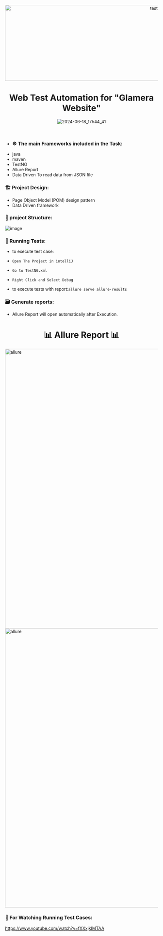 <div align="center">
 <img  src="https://user-images.githubusercontent.com/68038931/147390936-c6228337-9787-4aab-b5d6-826bc8e4e4a3.gif" alt="test-light" width="1000" height="250" />
 </div>

 <div align="center">
      <h1>   Web Test Automation for "Glamera Website"   </h1>
 
![2024-06-18_17h44_41](https://github.com/youssefm2000/Amazon_SeleniumFramework/assets/74185165/078d9af6-13a8-40cf-bda0-79dc85cc3433)
</div>
<br>
<div align="center">
</div>

- ### ⚙️ The main Frameworks included in the Task:
 * java 
 * maven 
 * TestNG
 * Allure Report
 * Data Driven To read data from JSON file

 ### 🏗️ Project Design:
 * Page Object Model (POM) design pattern
 * Data Driven framework

### 🏬 project Structure:
![image](https://github.com/youssefm2000/Amazon_SeleniumFramework/assets/74185165/3fdce0b7-71da-4df1-81a0-bf3d4926c736)

### 🚀 Running Tests:
 * to execute test case:
 * `Open The Project in intelliJ `
 * `Go to TestNG.xml `
 * `Right Click and Select Debug `
   
 * to execute tests with report:` allure serve allure-results `
### 🗃 Generate reports:
 * Allure Report will open automatically after Execution.
<div align="center">
      <h1>  📊 Allure Report 📊 </h1>
  </div>
  <img width="921" alt="allure" src="https://github.com/youssefm2000/Amazon_SeleniumFramework/assets/74185165/ed2aea7b-2b9c-4f59-ae3e-37cfc64e78c5">
  <img width="921" alt="allure" src="https://github.com/youssefm2000/Amazon_SeleniumFramework/assets/74185165/6a94320e-d74f-41a1-ba4b-6dd89ffe0e9a">

  ### 🚀 For Watching Running Test Cases:
   https://www.youtube.com/watch?v=fXXxjkIMTAA
   

  
